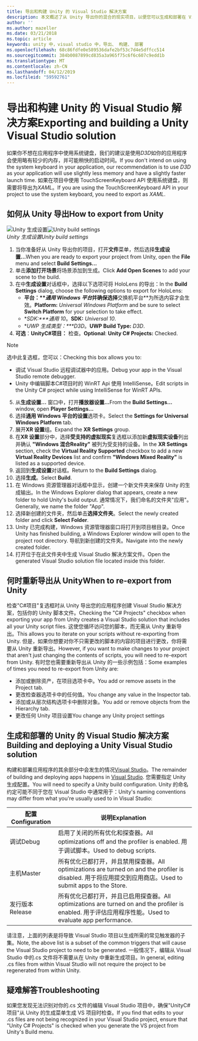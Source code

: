 ```yaml
---
title: 导出和构建 Unity 的 Visual Studio 解决方案
description: 本文概述了从 Unity 导出你的混合的现实项目，以便您可以生成和部署在 Visual Studio 中。
author: ''
ms.author: mazeller
ms.date: 03/21/2018
ms.topic: article
keywords: unity 中，visual studio 中，导出、 构建、 部署
ms.openlocfilehash: 68c86fdfe0e589536dafe2bf53c7d4e5dffcc514
ms.sourcegitcommit: 384b0087899cd835a3a965f75c6f6c607c9edd1b
ms.translationtype: MT
ms.contentlocale: zh-CN
ms.lasthandoff: 04/12/2019
ms.locfileid: "59592761"
---
```

# <a name="exporting-and-building-a-unity-visual-studio-solution"></a><span data-ttu-id="e975d-104">导出和构建 Unity 的 Visual Studio 解决方案</span><span class="sxs-lookup"><span data-stu-id="e975d-104">Exporting and building a Unity Visual Studio solution</span></span>

<span data-ttu-id="e975d-105">如果你不想在应用程序中使用系统键盘，我们的建议是使用*D3D*如你的应用程序会使用略有较少的内存，并可能稍快的启动时间。</span><span class="sxs-lookup"><span data-stu-id="e975d-105">If you don't intend on using the system keyboard in your application, our recommendation is to use *D3D* as your application will use slightly less memory and have a slightly faster launch time.</span></span> <span data-ttu-id="e975d-106">如果在项目中使用 TouchScreenKeyboard API 使用系统键盘，则需要将导出为*XAML*。</span><span class="sxs-lookup"><span data-stu-id="e975d-106">If you are using the TouchScreenKeyboard API in your project to use the system keyboard, you need to export as *XAML*.</span></span>

## <a name="how-to-export-from-unity"></a><span data-ttu-id="e975d-107">如何从 Unity 导出</span><span class="sxs-lookup"><span data-stu-id="e975d-107">How to export from Unity</span></span>

<span data-ttu-id="e975d-108">![Unity 生成设置](images/unitybuildsettings-300px.png)</span><span class="sxs-lookup"><span data-stu-id="e975d-108">![Unity build settings](images/unitybuildsettings-300px.png)</span></span><br>
<span data-ttu-id="e975d-109">*Unity 生成设置*</span><span class="sxs-lookup"><span data-stu-id="e975d-109">*Unity build settings*</span></span>

1. <span data-ttu-id="e975d-110">当你准备好从 Unity 导出你的项目，打开**文件**菜单，然后选择**生成设置...**</span><span class="sxs-lookup"><span data-stu-id="e975d-110">When you are ready to export your project from Unity, open the **File** menu and select **Build Settings...**</span></span>
2. <span data-ttu-id="e975d-111">单击**添加打开场景**将场景添加到生成。</span><span class="sxs-lookup"><span data-stu-id="e975d-111">Click **Add Open Scenes** to add your scene to the build.</span></span>
3. <span data-ttu-id="e975d-112">在中**生成设置**对话框中，选择以下选项可将 HoloLens 的导出：</span><span class="sxs-lookup"><span data-stu-id="e975d-112">In the **Build Settings** dialog, choose the following options to export for HoloLens:</span></span>
   * <span data-ttu-id="e975d-113">**平台：\*\**通用 Windows 平台*并确保选择**交换机平台\*\*为所选内容才会生效。</span><span class="sxs-lookup"><span data-stu-id="e975d-113">**Platform:** *Universal Windows Platform* and be sure to select **Switch Platform** for your selection to take effect.</span></span>
   * <span data-ttu-id="e975d-114">\**SDK:\*\*\*通用 10*。</span><span class="sxs-lookup"><span data-stu-id="e975d-114">**SDK:** *Universal 10*.</span></span>
   * <span data-ttu-id="e975d-115">\**UWP 生成类型：\*\*\*D3D*。</span><span class="sxs-lookup"><span data-stu-id="e975d-115">**UWP Build Type:** *D3D*.</span></span>
4. <span data-ttu-id="e975d-116">**可选**：**UnityC#项目：** 检查。</span><span class="sxs-lookup"><span data-stu-id="e975d-116">**Optional**: **Unity C# Projects:** Checked.</span></span>

>[!NOTE]
><span data-ttu-id="e975d-117">选中此复选框，您可以：</span><span class="sxs-lookup"><span data-stu-id="e975d-117">Checking this box allows you to:</span></span>
>* <span data-ttu-id="e975d-118">调试 Visual Studio 远程调试器中的应用。</span><span class="sxs-lookup"><span data-stu-id="e975d-118">Debug your app in the Visual Studio remote debugger.</span></span>
>* <span data-ttu-id="e975d-119">Unity 中编辑脚本C#项目时的 WinRT Api 使用 IntelliSense。</span><span class="sxs-lookup"><span data-stu-id="e975d-119">Edit scripts in the Unity C# project while using IntelliSense for WinRT APIs.</span></span>

5. <span data-ttu-id="e975d-120">从**生成设置...** 窗口中，打开**播放器设置...**</span><span class="sxs-lookup"><span data-stu-id="e975d-120">From the **Build Settings...** window, open **Player Settings...**</span></span>
6. <span data-ttu-id="e975d-121">选择**通用 Windows 平台的设置**选项卡。</span><span class="sxs-lookup"><span data-stu-id="e975d-121">Select the **Settings for Universal Windows Platform** tab.</span></span>
7. <span data-ttu-id="e975d-122">展开**XR 设置**组。</span><span class="sxs-lookup"><span data-stu-id="e975d-122">Expand the **XR Settings** group.</span></span>
8. <span data-ttu-id="e975d-123">在**XR 设置**部分中，选择**受支持的虚拟现实**复选框以添加新**虚拟现实设备**列出并确认 **"Windows 混合Reality"** 被列为受支持的设备。</span><span class="sxs-lookup"><span data-stu-id="e975d-123">In the **XR Settings** section, check the **Virtual Reality Supported** checkbox to add a new **Virtual Reality Devices** list and confirm **"Windows Mixed Reality"** is listed as a supported device.</span></span>
9. <span data-ttu-id="e975d-124">返回到**生成设置**对话框。</span><span class="sxs-lookup"><span data-stu-id="e975d-124">Return to the **Build Settings** dialog.</span></span>
10. <span data-ttu-id="e975d-125">选择**生成**。</span><span class="sxs-lookup"><span data-stu-id="e975d-125">Select **Build**.</span></span>
11. <span data-ttu-id="e975d-126">在 Windows 资源管理器对话框中显示，创建一个新文件夹来保存 Unity 的生成输出。</span><span class="sxs-lookup"><span data-stu-id="e975d-126">In the Windows Explorer dialog that appears, create a new folder to hold Unity's build output.</span></span> <span data-ttu-id="e975d-127">通常情况下，我们命名的文件夹"应用"。</span><span class="sxs-lookup"><span data-stu-id="e975d-127">Generally, we name the folder "App".</span></span>
12. <span data-ttu-id="e975d-128">选择新创建的文件夹，然后单击**选择文件夹**。</span><span class="sxs-lookup"><span data-stu-id="e975d-128">Select the newly created folder and click **Select Folder**.</span></span>
13. <span data-ttu-id="e975d-129">Unity 已完成构建，Windows 资源管理器窗口将打开到项目根目录。</span><span class="sxs-lookup"><span data-stu-id="e975d-129">Once Unity has finished building, a Windows Explorer window will open to the project root directory.</span></span> <span data-ttu-id="e975d-130">导航到新创建的文件夹。</span><span class="sxs-lookup"><span data-stu-id="e975d-130">Navigate into the newly created folder.</span></span>
14. <span data-ttu-id="e975d-131">打开位于在此文件夹中生成 Visual Studio 解决方案文件。</span><span class="sxs-lookup"><span data-stu-id="e975d-131">Open the generated Visual Studio solution file located inside this folder.</span></span>

## <a name="when-to-re-export-from-unity"></a><span data-ttu-id="e975d-132">何时重新导出从 Unity</span><span class="sxs-lookup"><span data-stu-id="e975d-132">When to re-export from Unity</span></span>

<span data-ttu-id="e975d-133">检查"C#项目"复选框时从 Unity 导出您的应用程序创建 Visual Studio 解决方案，包括你的 Unity 脚本文件。</span><span class="sxs-lookup"><span data-stu-id="e975d-133">Checking the "C# Projects" checkbox when exporting your app from Unity creates a Visual Studio solution that includes all your Unity script files.</span></span> <span data-ttu-id="e975d-134">这使您循环访问您的脚本，而无需从 Unity 重新导出。</span><span class="sxs-lookup"><span data-stu-id="e975d-134">This allows you to iterate on your scripts without re-exporting from Unity.</span></span> <span data-ttu-id="e975d-135">但是，如果你想要对你不只需更改的脚本的内容的项目进行更改，你将需要从 Unity 重新导出。</span><span class="sxs-lookup"><span data-stu-id="e975d-135">However, if you want to make changes to your project that aren't just changing the contents of scripts, you will need to re-export from Unity.</span></span> <span data-ttu-id="e975d-136">有时您也需要重新导出从 Unity 的一些示例包括：</span><span class="sxs-lookup"><span data-stu-id="e975d-136">Some examples of times you need to re-export from Unity are:</span></span>
* <span data-ttu-id="e975d-137">添加或删除资产，在项目选项卡中。</span><span class="sxs-lookup"><span data-stu-id="e975d-137">You add or remove assets in the Project tab.</span></span>
* <span data-ttu-id="e975d-138">更改检查器选项卡中的任何值。</span><span class="sxs-lookup"><span data-stu-id="e975d-138">You change any value in the Inspector tab.</span></span>
* <span data-ttu-id="e975d-139">添加或从层次结构选项卡中删除对象。</span><span class="sxs-lookup"><span data-stu-id="e975d-139">You add or remove objects from the Hierarchy tab.</span></span>
* <span data-ttu-id="e975d-140">更改任何 Unity 项目设置</span><span class="sxs-lookup"><span data-stu-id="e975d-140">You change any Unity project settings</span></span>

## <a name="building-and-deploying-a-unity-visual-studio-solution"></a><span data-ttu-id="e975d-141">生成和部署的 Unity 的 Visual Studio 解决方案</span><span class="sxs-lookup"><span data-stu-id="e975d-141">Building and deploying a Unity Visual Studio solution</span></span>

<span data-ttu-id="e975d-142">构建和部署应用程序的其余部分中会发生的情况[Visual Studio](using-visual-studio.md)。</span><span class="sxs-lookup"><span data-stu-id="e975d-142">The remainder of building and deploying apps happens in [Visual Studio](using-visual-studio.md).</span></span> <span data-ttu-id="e975d-143">您需要指定 Unity 生成配置。</span><span class="sxs-lookup"><span data-stu-id="e975d-143">You will need to specify a Unity build configuration.</span></span> <span data-ttu-id="e975d-144">Unity 的命名约定可能不同于您在 Visual Studio 中通常用于：</span><span class="sxs-lookup"><span data-stu-id="e975d-144">Unity's naming conventions may differ from what you're usually used to in Visual Studio:</span></span>

|  <span data-ttu-id="e975d-145">配置</span><span class="sxs-lookup"><span data-stu-id="e975d-145">Configuration</span></span>  |  <span data-ttu-id="e975d-146">说明</span><span class="sxs-lookup"><span data-stu-id="e975d-146">Explanation</span></span> | 
|----------|----------|
|  <span data-ttu-id="e975d-147">调试</span><span class="sxs-lookup"><span data-stu-id="e975d-147">Debug</span></span>  |  <span data-ttu-id="e975d-148">启用了关闭的所有优化和探查器。</span><span class="sxs-lookup"><span data-stu-id="e975d-148">All optimizations off and the profiler is enabled.</span></span> <span data-ttu-id="e975d-149">用于调试脚本。</span><span class="sxs-lookup"><span data-stu-id="e975d-149">Used to debug scripts.</span></span> | 
|  <span data-ttu-id="e975d-150">主机</span><span class="sxs-lookup"><span data-stu-id="e975d-150">Master</span></span>  |  <span data-ttu-id="e975d-151">所有优化已都打开，并且禁用探查器。</span><span class="sxs-lookup"><span data-stu-id="e975d-151">All optimizations are turned on and the profiler is disabled.</span></span> <span data-ttu-id="e975d-152">用于将应用提交到应用商店。</span><span class="sxs-lookup"><span data-stu-id="e975d-152">Used to submit apps to the Store.</span></span> | 
|  <span data-ttu-id="e975d-153">发行版本</span><span class="sxs-lookup"><span data-stu-id="e975d-153">Release</span></span>  |  <span data-ttu-id="e975d-154">所有优化已都打开，并且已启用探查器。</span><span class="sxs-lookup"><span data-stu-id="e975d-154">All optimizations are turned on and the profiler is enabled.</span></span> <span data-ttu-id="e975d-155">用于评估应用程序性能。</span><span class="sxs-lookup"><span data-stu-id="e975d-155">Used to evaluate app performance.</span></span> | 

<span data-ttu-id="e975d-156">请注意，上面的列表是将导致 Visual Studio 项目以生成所需的常见触发器的子集。</span><span class="sxs-lookup"><span data-stu-id="e975d-156">Note, the above list is a subset of the common triggers that will cause the Visual Studio project to need to be generated.</span></span> <span data-ttu-id="e975d-157">一般情况下，编辑从 Visual Studio 中的.cs 文件将不需要从在 Unity 中重新生成项目。</span><span class="sxs-lookup"><span data-stu-id="e975d-157">In general, editing .cs files from within Visual Studio will not require the project to be regenerated from within Unity.</span></span>

## <a name="troubleshooting"></a><span data-ttu-id="e975d-158">疑难解答</span><span class="sxs-lookup"><span data-stu-id="e975d-158">Troubleshooting</span></span>

<span data-ttu-id="e975d-159">如果您发现无法识别对你的.cs 文件的编辑 Visual Studio 项目中，确保"UnityC#项目"从 Unity 的生成菜单生成 VS 项目时检查。</span><span class="sxs-lookup"><span data-stu-id="e975d-159">If you find that edits to your .cs files are not being recognized in your Visual Studio project, ensure that "Unity C# Projects" is checked when you generate the VS project from Unity's Build menu.</span></span>
